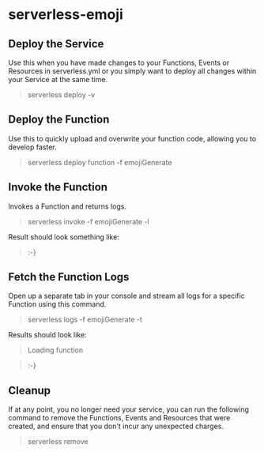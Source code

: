 # serverless-emoji


## Deploy the Service
Use this when you have made changes to your Functions, Events or Resources in serverless.yml or you simply want to deploy all changes within your Service at the same time.

> serverless deploy -v

## Deploy the Function
Use this to quickly upload and overwrite your function code, allowing you to develop faster.

> serverless deploy function -f emojiGenerate

## Invoke the Function
Invokes a Function and returns logs.

> serverless invoke -f emojiGenerate -l

Result should look something like:

> :-}

## Fetch the Function Logs
Open up a separate tab in your console and stream all logs for a specific Function using this command.

> serverless logs -f emojiGenerate -t

Results should look like:

>	Loading function

> :-}


## Cleanup

If at any point, you no longer need your service, you can run the following command to remove the Functions, Events and Resources that were created, and ensure that you don't incur any unexpected charges.

> serverless remove